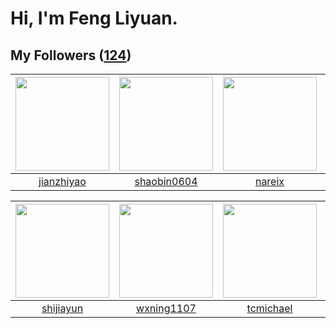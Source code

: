 # Hi, I'm Feng Liyuan.

## My Followers ([124](https://github.com/SunRunAway?tab=followers))

| <img src="https://avatars.githubusercontent.com/u/6133860?v=4" width="150" height="150" /> | <img src="https://avatars.githubusercontent.com/u/10383?v=4" width="150" height="150" /> | <img src="https://avatars.githubusercontent.com/u/3737474?v=4" width="150" height="150" /> | <img src="https://avatars.githubusercontent.com/u/4812302?v=4" width="150" height="150" /> |
| :----------------------------------------------------------------------------------------: | :--------------------------------------------------------------------------------------: | :----------------------------------------------------------------------------------------: | :----------------------------------------------------------------------------------------: |
|                         [jianzhiyao](https://github.com/jianzhiyao)                        |                       [shaobin0604](https://github.com/shaobin0604)                      |                             [nareix](https://github.com/nareix)                            |                         [blizard863](https://github.com/blizard863)                        |

| <img src="https://avatars.githubusercontent.com/u/566037?v=4" width="150" height="150" /> | <img src="https://avatars.githubusercontent.com/u/42286315?v=4" width="150" height="150" /> | <img src="https://avatars.githubusercontent.com/u/1506474?v=4" width="150" height="150" /> | <img src="https://avatars.githubusercontent.com/u/30525741?v=4" width="150" height="150" /> |
| :---------------------------------------------------------------------------------------: | :-----------------------------------------------------------------------------------------: | :----------------------------------------------------------------------------------------: | :-----------------------------------------------------------------------------------------: |
|                         [shijiayun](https://github.com/shijiayun)                         |                         [wxning1107](https://github.com/wxning1107)                         |                          [tcmichael](https://github.com/tcmichael)                         |                          [jackwener](https://github.com/jackwener)                          |